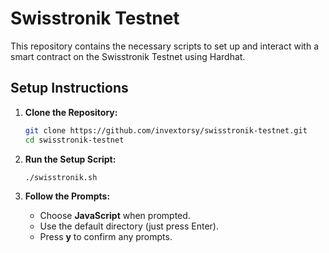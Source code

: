 # Swisstronik Testnet

This repository contains the necessary scripts to set up and interact with a smart contract on the Swisstronik Testnet using Hardhat.

## Setup Instructions

1. **Clone the Repository:**

    ```sh
    git clone https://github.com/invextorsy/swisstronik-testnet.git
    cd swisstronik-testnet
    ```

2. **Run the Setup Script:**

    ```sh
    ./swisstronik.sh
    ```

3. **Follow the Prompts:**

    - Choose **JavaScript** when prompted.
    - Use the default directory (just press Enter).
    - Press **y** to confirm any prompts.

